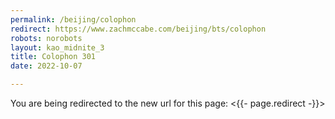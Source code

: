 ```yaml
---
permalink: /beijing/colophon
redirect: https://www.zachmccabe.com/beijing/bts/colophon
robots: norobots
layout: kao_midnite_3
title: Colophon 301
date: 2022-10-07

---
```


You are being redirected to the new url for this page: <{{- page.redirect -}}>
